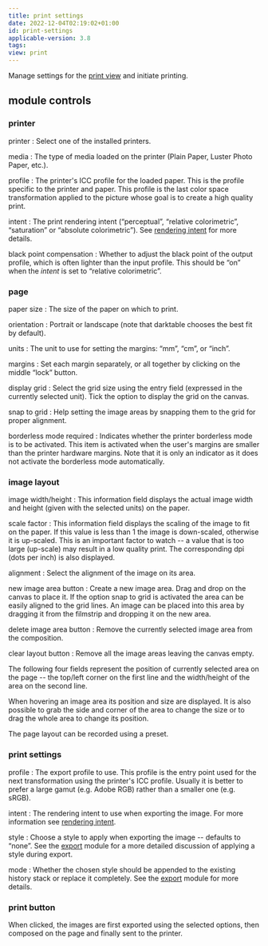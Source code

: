 ```yaml
---
title: print settings
date: 2022-12-04T02:19:02+01:00
id: print-settings
applicable-version: 3.8
tags:
view: print
---
```


Manage settings for the [print view](../../../views/print/_index.md) and initiate printing.

## module controls

### printer

printer
: Select one of the installed printers.

media
: The type of media loaded on the printer (Plain Paper, Luster Photo Paper, etc.).

profile
: The printer's ICC profile for the loaded paper. This is the profile specific to the printer and paper. This profile is the last color space transformation applied to the picture whose goal is to create a high quality print.

intent
: The print rendering intent (“perceptual”, “relative colorimetric”, “saturation” or “absolute colorimetric”). See [rendering intent](../../../color-management/rendering-intent.md) for more details.

black point compensation
: Whether to adjust the black point of the output profile, which is often lighter than the input profile. This should be “on” when the _intent_ is set to “relative colorimetric”.

### page

paper size
: The size of the paper on which to print.

orientation
: Portrait or landscape (note that darktable chooses the best fit by default).

units
: The unit to use for setting the margins: “mm”, “cm”, or “inch”.

margins
: Set each margin separately, or all together by clicking on the middle “lock” button.

display grid
: Select the grid size using the entry field (expressed in the currently selected unit). Tick the option to display the grid on the canvas.

snap to grid
: Help setting the image areas by snapping them to the grid for proper alignment.

borderless mode required
: Indicates whether the printer borderless mode is to be activated. This item is activated when the user's margins are smaller than the printer hardware margins. Note that it is only an indicator as it does not activate the borderless mode automatically.

### image layout

image width/height
: This information field displays the actual image width and height (given with the selected units) on the paper.

scale factor
: This information field displays the scaling of the image to fit on the paper. If this value is less than 1 the image is down-scaled, otherwise it is up-scaled. This is an important factor to watch -- a value that is too large (up-scale) may result in a low quality print. The corresponding dpi (dots per inch) is also displayed.

alignment
: Select the alignment of the image on its area.

new image area button
: Create a new image area. Drag and drop on the canvas to place it. If the option snap to grid is activated the area can be easily aligned to the grid lines. An image can be placed into this area by dragging it from the filmstrip and dropping it on the new area.

delete image area button
: Remove the currently selected image area from the composition.

clear layout button
: Remove all the image areas leaving the canvas empty.

The following four fields represent the position of currently selected area on the page -- the top/left corner on the first line and the width/height of the area on the second line.

When hovering an image area its position and size are displayed. It is also possible to grab the side and corner of the area to change the size or to drag the whole area to change its position.

The page layout can be recorded using a preset.

### print settings

profile
: The export profile to use. This profile is the entry point used for the next transformation using the printer's ICC profile. Usually it is better to prefer a large gamut (e.g. Adobe RGB) rather than a smaller one (e.g. sRGB).

intent
: The rendering intent to use when exporting the image. For more information see [rendering intent](../../../color-management/rendering-intent.md).

style
: Choose a style to apply when exporting the image -- defaults to “none”. See the [export](../shared/export.md) module for a more detailed discussion of applying a style during export.

mode
: Whether the chosen style should be appended to the existing history stack or replace it completely. See the [export](../shared/export.md) module for more details.

### print button

When clicked, the images are first exported using the selected options, then composed on the page and finally sent to the printer.
